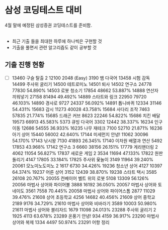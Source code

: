 # 삼성 코딩테스트 대비

4월 말에 예정된 삼성증권 코딩테스트를 준비함.
<br>
<br>
- 최근 기출 들을 최대한 하루에 하나씩은 구현할 것
- 기출을 풀면서 관련 알고리즘도 같이 공부할 것

## 기출 진행 현황

- [ ] 13460	구슬 탈출 2
12100	2048 (Easy)
3190	뱀	다국어
13458	시험 감독
14499	주사위 굴리기
14500	테트로미노
14501	퇴사
14502	연구소		24778	77830	54.890%
14503	로봇 청소기		17854	48662	53.887%
14888	연산자 끼워넣기		27158	81494	49.492%
14889	스타트와 링크		22950	79720	46.103%
14890	경사로		9727	24337	56.092%
14891	톱니바퀴		12334	31146	54.431%
15683	감시		11273	40028	43.758%
15684	사다리 조작		7463	57835	21.774%
15685	드래곤 커브		8623	22246	54.822%
15686	치킨 배달		19573	66913	45.583%
5373	큐빙	다국어	3302	12442	38.337%
16234	인구 이동		12686	54555	36.933%
16235	나무 재테크		7100	52710	21.871%
16236	아기 상어		15440	56002	42.640%
17144	미세먼지 안녕!		11062	30096	54.170%
17143	낚시왕		7130	41893	26.345%
17140	이차원 배열과 연산		5492	17853	43.968%
17142	연구소 3		6660	38156	26.151%
17779	게리맨더링 2		4062	11054	56.827%
17837	새로운 게임 2		3534	11694	47.133%
17822	원판 돌리기		4147	17805	33.184%
17825	주사위 윷놀이		3149	11964	39.240%
20061	모노미노도미노 2		1617	6730	34.426%
19236	청소년 상어		4127	10397	64.374%
19237	어른 상어		3152	12439	38.870%
19238	스타트 택시		3585	26108	20.767%
20055	컨베이어 벨트 위의 로봇		5108	13309	56.126%
20056	마법사 상어와 파이어볼		3888	16192	36.050%
20057	마법사 상어와 토네이도		3561	7558	70.445%
20058	마법사 상어와 파이어스톰		2877	11029	39.476%
21608	상어 초등학교		4256	14682	40.456%
21609	상어 중학교		2189	9176	34.729%
21610	마법사 상어와 비바라기		3589	10003	50.980%
21611	마법사 상어와 블리자드		1679	11098	24.013%
23288	주사위 굴리기 2		1925	4113	63.678%
23289	온풍기 안녕!		934	4159	36.917%
23290	마법사 상어와 복제		1334	4497	50.974%
23291	어항 정리
